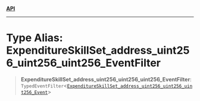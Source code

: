 [**API**](../../../README.md)

***

# Type Alias: ExpenditureSkillSet\_address\_uint256\_uint256\_uint256\_EventFilter

> **ExpenditureSkillSet\_address\_uint256\_uint256\_uint256\_EventFilter**: `TypedEventFilter`\<[`ExpenditureSkillSet_address_uint256_uint256_uint256_Event`](ExpenditureSkillSet_address_uint256_uint256_uint256_Event.md)\>
